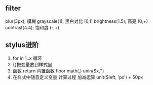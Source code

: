 ## filter
   blur(3px); 模糊 
   grayscale(1); 黑白对比 [0,1]
   brightness(1.5); 高亮 (0,+)
   contrast(4.4); 饱和度 (-,+)

## stylus进阶

1. for in 1..x
   循环
2. {}把变量放到样式里
3. 函数 return 
   内置函数
   floor 
   math(,)
   unin($x,'')
4. 在样式中随意定义变量 计算过程
  加减运算 unit($left, 'px') + 50px